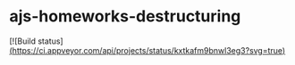 # ajs-homeworks-destructuring
[![Build status][(https://ci.appveyor.com/api/projects/status/kxtkafm9bnwl3eg3?svg=true)](https://ci.appveyor.com/project/lioness1741/ajs-homeworks-destructuring)